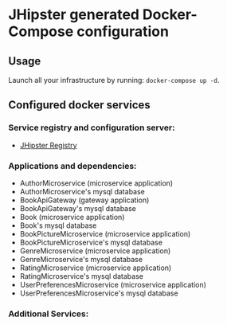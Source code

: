 # JHipster generated Docker-Compose configuration

## Usage

Launch all your infrastructure by running: `docker-compose up -d`.

## Configured docker services

### Service registry and configuration server:
- [JHipster Registry](http://localhost:8761)

### Applications and dependencies:
- AuthorMicroservice (microservice application)
- AuthorMicroservice's mysql database
- BookApiGateway (gateway application)
- BookApiGateway's mysql database
- Book (microservice application)
- Book's mysql database
- BookPictureMicroservice (microservice application)
- BookPictureMicroservice's mysql database
- GenreMicroservice (microservice application)
- GenreMicroservice's mysql database
- RatingMicroservice (microservice application)
- RatingMicroservice's mysql database
- UserPreferencesMicroservice (microservice application)
- UserPreferencesMicroservice's mysql database

### Additional Services:

